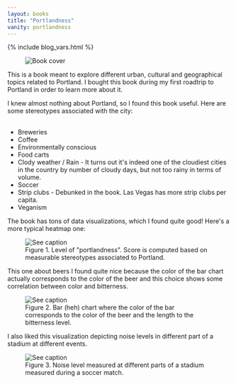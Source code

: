 ```yaml
---
layout: books
title: "Portlandness"
vanity: portlandness
---
```


{% include blog_vars.html %}

<figure class="image_float_left">
  <img src="{{site.url}}/resources/books/portlandness.jpg" alt="Book cover" />
</figure>

This is a book meant to explore different urban, cultural and geographical topics related to Portland. I bought this book during my first roadtrip to Portland in order to learn more about it.

I knew almost nothing about Portland, so I found this book useful. Here are some stereotypes associated with the city:
<br /><br />
* Breweries
* Coffee
* Environmentally conscious
* Food carts
* Clody weather / Rain - It turns out it's indeed one of the cloudiest cities in the country by number of cloudy days, but not too rainy in terms of volume.
* Soccer
* Strip clubs - Debunked in the book. Las Vegas has more strip clubs per capita.
* Veganism

The book has tons of data visualizations, which I found quite good! Here's a more typical heatmap one:

<figure class="center_children">
  <img src="{{resources_path_books}}/heatmap.jpg" alt="See caption" />
  <figcaption>Figure 1. Level of "portlandness". Score is computed based on measurable stereotypes associated to Portland.</figcaption>
</figure>

This one about beers I found quite nice because the color of the bar chart actually corresponds to the color of the beer and this choice shows some correlation between color and bitterness.

<figure class="center_children">
  <img src="{{resources_path_books}}/beer.jpg" alt="See caption" />
  <figcaption>Figure 2. Bar (heh) chart where the color of the bar corresponds to the color of the beer and the length to the bitterness level.</figcaption>
</figure>


I also liked this visualization depicting noise levels in different part of a stadium at different events.

<figure class="center_children">
  <img src="{{resources_path_books}}/soccer.jpg" alt="See caption" />
  <figcaption>Figure 3. Noise level measured at different parts of a stadium measured during a soccer match.</figcaption>
</figure>
